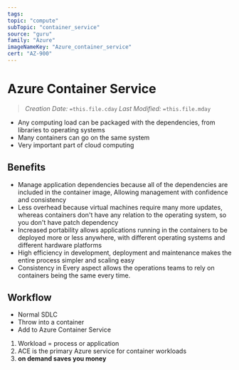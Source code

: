 ```yaml
---
tags:
topic: "compute"
subTopic: "container_service"
source: "guru"
family: "Azure"
imageNameKey: "Azure_container_service"
cert: "AZ-900"
---
```

# Azure Container Service
> *Creation Date:* `=this.file.cday`
> *Last Modified:* `=this.file.mday`

- Any computing load can be packaged with the dependencies, from libraries to operating systems
- Many containers can go on the same system
- Very important part of cloud computing

## Benefits

- Manage application dependencies because all of the dependencies are included in the container image, Allowing management with confidence and consistency
- Less overhead because virtual machines require many more updates, whereas containers don't have any relation to the operating system, so you don't have patch dependency
- Increased portability allows applications running in the containers to be deployed more or less anywhere, with different operating systems and different hardware platforms
- High efficiency in development, deployment and maintenance makes the entire process simpler and scaling easy
- Consistency in Every aspect allows the operations teams to rely on containers being the same every time.

## Workflow

- Normal SDLC
- Throw into a container
- Add to Azure Container Service

1. Workload = process or application
2. ACE is the primary Azure service for container workloads
3. **on demand saves you money**
